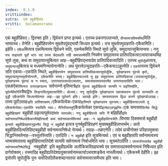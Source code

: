 ```yaml
---
index:  8.1.9
vrittiindex: 
sutra:  एकं बहुव्रीहिवत्
vritti:  balamanorama 
---
```


एकं बहुव्रीहिवत्। द्विरुक्त इति। द्विर्वचनं प्राप्त इत्यर्थः। एतच्च प्रकरणाल्लभ्यते, `वीप्सामात्रविषयमिद`मिति भाष्याच्च। तेनेति। बहुव्रीहिवत्त्वेन सुब्लोपपुंवद्भावौ सिध्यत इत्यर्थः। तत्र सुब्लोपमुदाहरति-एकैकमिति। इहेति। `एकैक`मित्यत्र एकमित्यस्य द्विर्वचने सति, एकमेकमिति स्थिते सुपो लुकि, समुदायात्सुबित्यन्वयः। ननु `यत्र सङ्घाते पूर्वो भागः पदं तस्य चेद्भवति तर्हि समासस्यैवे`ति नियमेन समुदायस्य प्रातिपदिकत्वाऽभावात्कथमिह सुपो लुक्, कथं वा समुदायात्सुबित्यत आह--बहुव्रीहिवद्भावादेव प्रातिपदिकत्वादिति। एतच्च `सुपोर्लुकी`त्यत्र, `समुदायात्सु`बित्यत्र च मध्यमणिन्यायेनान्वेति। अथ पुंवत्त्वेऽप्युदाहरति--एकैकयाऽऽहुत्येति। `एकये`त्यस्य द्विर्वचने सति एकया--एकयेति स्थिते, `बहुव्रीहिवत्त्वेन समुदायस्य प्रातिपदिकत्वात्सुपोर्लुकि, पूर्वखण्डस्य पुंवत्त्वे कृते, समुदायात्पुनस्तृतीयोत्पत्तौ, एकैकयेति रूपम्। बहुव्रीहिवत्त्वाऽभावे तु इह समुदायस्य प्रातिपदिकत्वा।ञभावात्सुपोर्लुक्, पूर्वखण्डस्य पुंवत्त्वं च न स्यात्, उत्तरपदपरकत्वाऽभावात्, समासचरमावयवस्यैव उत्तरपदत्वादिति भावः। `एक#ऐका`मित्यत्र उत्तरखण्डस्य `सर्वनाम्नो वृत्तिमात्रे` इति पुंवत्त्वं बहुव्रीहिवत्त्वे सत्यपि न प्रवृत्तिमर्हति, पूर्वस्यैवेदं `भस्त्रैषाद्वे` ति लिङ्गादित्युक्तत्वादिति। बोध्यम्। ननु सुपोर्लुकि पूर्वखण्डस्य एकाशब्दस्य पुंवत्त्वे सत्यसति वा वृद्धौ एकैकयेति सिध्यत्येवेत्यत आह--इह पूर्वभागे इति। अवग्रहे इति। समस्तपदस्य द्विधा करणे पूर्वखण्डोऽवग्रहः। `तस्य पूर्वोऽवग्रहः` इति प्रातिशाख्यम्। `एकैकयेत्येक-एकया` इतीष्यते पूर्वखण्डस्य पुवत्त्वम्। बहुव्रीहिवत्त्वाऽभावे तु एकैकयेत्येका-एकयेति स्यादिति भावः। तैत्तिरीयास्तु `एकैकयेत्येका एकया` इत्येवाऽवगृह्णन्ति। `एकं समासव`दित्येव सिद्धे बहुव्रीहिग्रहणं `बहुव्रीहौ प्रकृत्यापूर्वपद`मिति स्वरार्थम्। ननु बहुव्रीहिवत्त्वे सति `न बहिव्रीहौ` इति सर्वनामत्वनिषेधादेकैकस्यैदेहीत्यादौ कथं सर्वनामकार्यमित्यर्थ आह--न बहुव्रीहावित्यत्रेति। `विभाषा दिक्समासे बहुव्रीहौ` इत्यतो बहुव्रीहिग्रहणानुवृत्त्यैव सिद्धे न बहुव्रीहौ` इत्यत्र पुनर्बहुव्रीहिग्रहणं मुख्यबहुव्रीहिलाभार्थम्। अतो बहुव्रीहिवदित्यतिदिष्टबहुव्रीहौ सर्वनामत्वनिषेधो नेत्यर्थः। तदाह--त#एनेति। तदेवं प्राचीनोक्तं परिहारमुक्त्वा सिद्धान्तिमतेनाह--वस्तुतस्त्विति। एतदिति। `न बहुव्रीहौ` इति सूत्रमित्यर्थः। एवं च बहुव्रीहावपि सर्वंनामत्वस्य भाष्यसंमततया बहुव्रीहिवत्त्वातिदेशे सत्यपि सर्वनामत्वं निर्बाधमिति भावः। सूत्रमतेऽपीति। `उपसर्जनत्वादेव बहुव्रीहौ सर्वनामत्वनिषेधेसिद्धे ` नबहुव्रीहौ` इति बहुव्रीह्यर्थके अलौकिकविग्रहवाक्ये एव समासात्प्राक्सर्वनामत्वं निषिध्यत इति प्रागेवोक्तम्। तस्मादिह बहुव्रीह्यतिदेशप्रयुक्तसर्वनामकार्याऽभावशङ्कैव नास्तीत्यर्थः। एकैकस्मै देहीति। इह द्वयोरपि सुपोर्लुकि पुनः सर्वादिपठितैकशब्दान्ततया सर्वनामत्वात्समैभाव इति भावः। 

